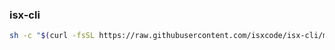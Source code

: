 ### isx-cli 

```bash
sh -c "$(curl -fsSL https://raw.githubusercontent.com/isxcode/isx-cli/main/install.sh)"
```